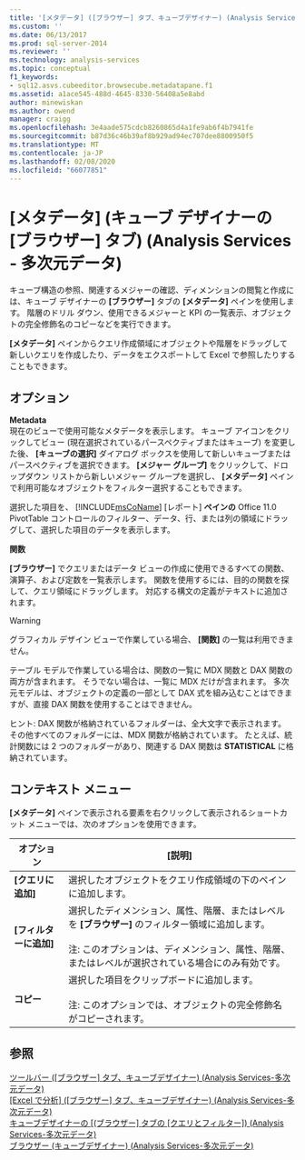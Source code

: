 ```yaml
---
title: '[メタデータ] ([ブラウザー] タブ、キューブデザイナー) (Analysis Services-多次元データ) |Microsoft Docs'
ms.custom: ''
ms.date: 06/13/2017
ms.prod: sql-server-2014
ms.reviewer: ''
ms.technology: analysis-services
ms.topic: conceptual
f1_keywords:
- sql12.asvs.cubeeditor.browsecube.metadatapane.f1
ms.assetid: a1ace545-488d-4645-8330-56408a5e8abd
author: minewiskan
ms.author: owend
manager: craigg
ms.openlocfilehash: 3e4aade575cdcb8260865d4a1fe9ab6f4b7941fe
ms.sourcegitcommit: b87d36c46b39af8b929ad94ec707dee8800950f5
ms.translationtype: MT
ms.contentlocale: ja-JP
ms.lasthandoff: 02/08/2020
ms.locfileid: "66077851"
---
```

# <a name="metadata-browser-tab-cube-designer-analysis-services---multidimensional-data"></a>[メタデータ] (キューブ デザイナーの [ブラウザー] タブ) (Analysis Services - 多次元データ)
  キューブ構造の参照、関連するメジャーの確認、ディメンションの閲覧と作成には、キューブ デザイナーの **[ブラウザー]** タブの **[メタデータ]** ペインを使用します。 階層のドリル ダウン、使用できるメジャーと KPI の一覧表示、オブジェクトの完全修飾名のコピーなどを実行できます。  
  
 
  **[メタデータ]** ペインからクエリ作成領域にオブジェクトや階層をドラッグして新しいクエリを作成したり、データをエクスポートして Excel で参照したりすることもできます。  
  
## <a name="options"></a>オプション  
 **Metadata**  
 現在のビューで使用可能なメタデータを表示します。 キューブ アイコンをクリックしてビュー (現在選択されているパースペクティブまたはキューブ) を変更した後、 **[キューブの選択]** ダイアログ ボックスを使用して新しいキューブまたはパースペクティブを選択できます。 
  **[メジャー グループ]** をクリックして、ドロップダウン リストから新しいメジャー グループを選択し、 **[メタデータ]** ペインで利用可能なオブジェクトをフィルター選択することもできます。  
  
 選択した項目を、 [!INCLUDE[msCoName](../includes/msconame-md.md)] [レポート] **ペインの** Office 11.0 PivotTable コントロールのフィルター、データ、行、または列の領域にドラッグして、選択した項目のデータを表示します。  
  
 **関数**  
 
  **[ブラウザー]** でクエリまたはデータ ビューの作成に使用できるすべての関数、演算子、および定数を一覧表示します。 関数を使用するには、目的の関数を探して、クエリ領域にドラッグします。 対応する構文の定義がテキストに追加されます。  
  
> [!WARNING]  
>  グラフィカル デザイン ビューで作業している場合、 **[関数]** の一覧は利用できません。  
  
 テーブル モデルで作業している場合は、関数の一覧に MDX 関数と DAX 関数の両方が含まれます。 そうでない場合は、一覧に MDX だけが含まれます。 多次元モデルは、オブジェクトの定義の一部として DAX 式を組み込むことはできますが、直接 DAX 関数を使用することはできません。  
  
 ヒント: DAX 関数が格納されているフォルダーは、全大文字で表示されます。 その他すべてのフォルダーには、MDX 関数が格納されています。 たとえば、統計関数には 2 つのフォルダーがあり、関連する DAX 関数は **STATISTICAL** に格納されています。  
  
## <a name="context-menu"></a>コンテキスト メニュー  
 
  **[メタデータ]** ペインで表示される要素を右クリックして表示されるショートカット メニューでは、次のオプションを使用できます。  
  
|オプション|[説明]|  
|------------|-----------------|  
|**[クエリに追加]**|選択したオブジェクトをクエリ作成領域の下のペインに追加します。|  
|**[フィルターに追加]**|選択したディメンション、属性、階層、またはレベルを **[ブラウザー]** のフィルター領域に追加します。<br /><br /> 注: このオプションは、ディメンション、属性、階層、またはレベルが選択されている場合にのみ有効です。|  
|**コピー**|選択した項目をクリップボードに追加します。<br /><br /> 注: このオプションでは、オブジェクトの完全修飾名がコピーされます。|  
  
## <a name="see-also"></a>参照  
 [ツールバー &#40;[ブラウザー] タブ、キューブデザイナー&#41; &#40;Analysis Services-多次元データ&#41;](toolbar-browser-tab-cube-designer-analysis-services-multidimensional-data.md)   
 [[Excel で分析] &#40;[ブラウザー] タブ、キューブデザイナー&#41; &#40;Analysis Services-多次元データ&#41;](analyze-in-excel-browser-cube-designer-analysis-services-multidimensional-data.md)   
 [キューブデザイナーの [&#40;ブラウザー] タブの [クエリとフィルター]&#41; &#40;Analysis Services-多次元データ&#41;](query-filter-browser-cube-designer-analysis-services-multidimensional-data.md)   
 [ブラウザー &#40;キューブデザイナー&#41; &#40;Analysis Services-多次元データ&#41;](browser-cube-designer-analysis-services-multidimensional-data.md)  
  
  
